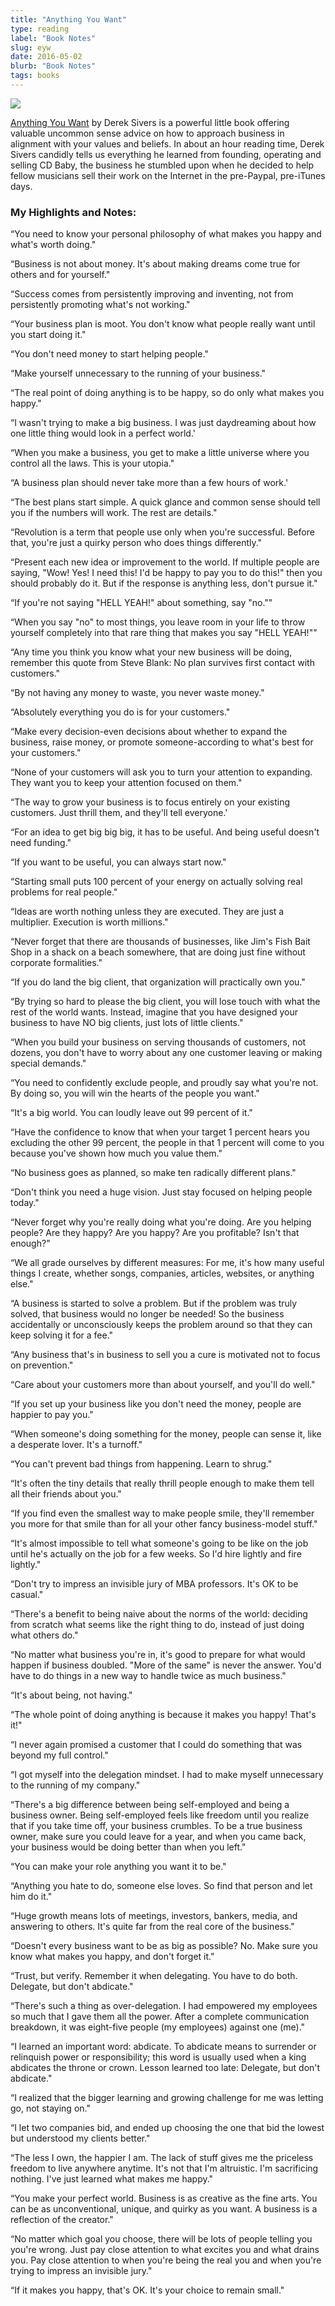 ```yaml
---
title: "Anything You Want"
type: reading
label: "Book Notes"
slug: eyw
date: 2016-05-02
blurb: "Book Notes"
tags: books
---
```


<img src="../img/ayw.jpg">

[Anything You Want](https://sivers.org/a) by Derek Sivers is a powerful little book offering valuable uncommon sense advice on how to approach business in alignment with your values and beliefs. In about an hour reading time, Derek Sivers candidly tells us everything he learned from founding, operating and selling CD Baby, the business he stumbled upon when he decided to help fellow musicians sell their work on the Internet in the pre-Paypal, pre-iTunes days.

### My Highlights and Notes:

&ldquo;You need to know your personal philosophy of what makes you happy and what's worth doing."

&ldquo;Business is not about money. It's about making dreams come true for others and for yourself."

&ldquo;Success comes from persistently improving and inventing, not from persistently promoting what's not working."

&ldquo;Your business plan is moot. You don't know what people really want until you start doing it."

&ldquo;You don't need money to start helping people."

&ldquo;Make yourself unnecessary to the running of your business."

&ldquo;The real point of doing anything is to be happy, so do only what makes you happy."

&ldquo;I wasn't trying to make a big business. I was just daydreaming about how one little thing would look in a perfect world.'

&ldquo;When you make a business, you get to make a little universe where you control all the laws. This is your utopia."

&ldquo;A business plan should never take more than a few hours of work.'

&ldquo;The best plans start simple. A quick glance and common sense should tell you if the numbers will work. The rest are details."

&ldquo;Revolution is a term that people use only when you're successful. Before that, you're just a quirky person who does things differently."

&ldquo;Present each new idea or improvement to the world. If multiple people are saying, "Wow! Yes! I need this! I'd be happy to pay you to do this!" then you should probably do it. But if the response is anything less, don't pursue it."

&ldquo;If you're not saying "HELL YEAH!" about something, say "no.""

&ldquo;When you say "no" to most things, you leave room in your life to throw yourself completely into that rare thing that makes you say "HELL YEAH!""

&ldquo;Any time you think you know what your new business will be doing, remember this quote from Steve Blank: No plan survives first contact with customers."

&ldquo;By not having any money to waste, you never waste money."

&ldquo;Absolutely everything you do is for your customers."

&ldquo;Make every decision-even decisions about whether to expand the business, raise money, or promote someone-according to what's best for your customers."

&ldquo;None of your customers will ask you to turn your attention to expanding. They want you to keep your attention focused on them."

&ldquo;The way to grow your business is to focus entirely on your existing customers. Just thrill them, and they'll tell everyone.'

&ldquo;For an idea to get big big big, it has to be useful. And being useful doesn't need funding."

&ldquo;If you want to be useful, you can always start now."

&ldquo;Starting small puts 100 percent of your energy on actually solving real problems for real people."

&ldquo;Ideas are worth nothing unless they are executed. They are just a multiplier. Execution is worth millions."

&ldquo;Never forget that there are thousands of businesses, like Jim's Fish Bait Shop in a shack on a beach somewhere, that are doing just fine without corporate formalities."

&ldquo;If you do land the big client, that organization will practically own you."

&ldquo;By trying so hard to please the big client, you will lose touch with what the rest of the world wants. Instead, imagine that you have designed your business to have NO big clients, just lots of little clients."

&ldquo;When you build your business on serving thousands of customers, not dozens, you don't have to worry about any one customer leaving or making special demands."

&ldquo;You need to confidently exclude people, and proudly say what you're not. By doing so, you will win the hearts of the people you want."

&ldquo;It's a big world. You can loudly leave out 99 percent of it."

&ldquo;Have the confidence to know that when your target 1 percent hears you excluding the other 99 percent, the people in that 1 percent will come to you because you've shown how much you value them."

&ldquo;No business goes as planned, so make ten radically different plans."

&ldquo;Don't think you need a huge vision. Just stay focused on helping people today."

&ldquo;Never forget why you're really doing what you're doing. Are you helping people? Are they happy? Are you happy? Are you profitable? Isn't that enough?"

&ldquo;We all grade ourselves by different measures: For me, it's how many useful things I create, whether songs, companies, articles, websites, or anything else."

&ldquo;A business is started to solve a problem. But if the problem was truly solved, that business would no longer be needed! So the business accidentally or unconsciously keeps the problem around so that they can keep solving it for a fee."

&ldquo;Any business that's in business to sell you a cure is motivated not to focus on prevention."

&ldquo;Care about your customers more than about yourself, and you'll do well."

&ldquo;If you set up your business like you don't need the money, people are happier to pay you."

&ldquo;When someone's doing something for the money, people can sense it, like a desperate lover. It's a turnoff."

&ldquo;You can't prevent bad things from happening. Learn to shrug."

&ldquo;It's often the tiny details that really thrill people enough to make them tell all their friends about you."

&ldquo;If you find even the smallest way to make people smile, they'll remember you more for that smile than for all your other fancy business-model stuff."

&ldquo;It's almost impossible to tell what someone's going to be like on the job until he's actually on the job for a few weeks. So I'd hire lightly and fire lightly."

&ldquo;Don't try to impress an invisible jury of MBA professors. It's OK to be casual."

&ldquo;There's a benefit to being naive about the norms of the world: deciding from scratch what seems like the right thing to do, instead of just doing what others do."

&ldquo;No matter what business you're in, it's good to prepare for what would happen if business doubled. "More of the same" is never the answer. You'd have to do things in a new way to handle twice as much business."

&ldquo;It's about being, not having."

&ldquo;The whole point of doing anything is because it makes you happy! That's it!"

&ldquo;I never again promised a customer that I could do something that was beyond my full control."

&ldquo;I got myself into the delegation mindset. I had to make myself unnecessary to the running of my company."

&ldquo;There's a big difference between being self-employed and being a business owner. Being self-employed feels like freedom until you realize that if you take time off, your business crumbles. To be a true business owner, make sure you could leave for a year, and when you came back, your business would be doing better than when you left."

&ldquo;You can make your role anything you want it to be."

&ldquo;Anything you hate to do, someone else loves. So find that person and let him do it."

&ldquo;Huge growth means lots of meetings, investors, bankers, media, and answering to others. It's quite far from the real core of the business."

&ldquo;Doesn't every business want to be as big as possible? No. Make sure you know what makes you happy, and don't forget it."

&ldquo;Trust, but verify. Remember it when delegating. You have to do both. Delegate, but don't abdicate."

&ldquo;There's such a thing as over-delegation. I had empowered my employees so much that I gave them all the power. After a complete communication breakdown, it was eight-five people (my employees) against one (me)."

&ldquo;I learned an important word: abdicate. To abdicate means to surrender or relinquish power or responsibility; this word is usually used when a king abdicates the throne or crown. Lesson learned too late: Delegate, but don't abdicate."

&ldquo;I realized that the bigger learning and growing challenge for me was letting go, not staying on."

&ldquo;I let two companies bid, and ended up choosing the one that bid the lowest but understood my clients better."

&ldquo;The less I own, the happier I am. The lack of stuff gives me the priceless freedom to live anywhere anytime. It's not that I'm altruistic. I'm sacrificing nothing. I've just learned what makes me happy."

&ldquo;You make your perfect world. Business is as creative as the fine arts. You can be as unconventional, unique, and quirky as you want. A business is a reflection of the creator."

&ldquo;No matter which goal you choose, there will be lots of people telling you you're wrong. Just pay close attention to what excites you and what drains you. Pay close attention to when you're being the real you and when you're trying to impress an invisible jury."

&ldquo;If it makes you happy, that's OK. It's your choice to remain small."
